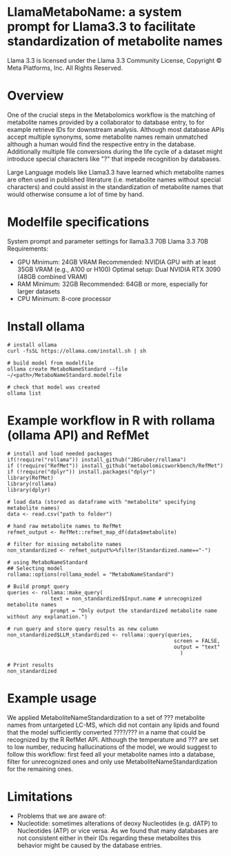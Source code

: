 # LlamaMetaboName: a system prompt for Llama3.3 to facilitate standardization of metabolite names

Llama 3.3 is licensed under the Llama 3.3 Community License, Copyright © Meta Platforms, Inc. All Rights Reserved.

# Overview
One of the crucial steps in the Metabolomics workflow is the matching of metabolite names provided by a collaborator to database entry, to for example retrieve IDs for downstream analysis.
Although most database APIs accept multiple synonyms, some metabolite names remain unmatched although a human would find the respective entry in the database. Additionally multiple file conversions during the life cycle of a dataset might introduce special characters like "?" that impede recognition by databases.

Large Language models like Llama3.3 have learned which metabolite names are often used in published literature (i.e. metabolite names without special characters) and could assist in the standardization of metabolite names that would otherwise consume a lot of time by hand.

# Modelfile specifications

System prompt and parameter settings for llama3.3 70B
Llama 3.3 70B Requirements:
- GPU Minimum: 24GB VRAM Recommended: NVIDIA GPU with at least 35GB VRAM (e.g., A100 or H100) Optimal setup: Dual NVIDIA RTX 3090 (48GB combined VRAM)
- RAM Minimum: 32GB Recommended: 64GB or more, especially for larger datasets
- CPU Minimum: 8-core processor
 
# Install ollama
```{bash}
# install ollama
curl -fsSL https://ollama.com/install.sh | sh

# build model from modelfile
ollama create MetaboNameStandard --file ~/<path>/MetaboNameStandard.modelfile

# check that model was created
ollama list
```

# Example workflow in R with rollama (ollama API) and RefMet
```{r}
# install and load needed packages
if(!require("rollama")) install_github("JBGruber/rollama")
if (!require("RefMet")) install_github("metabolomicsworkbench/RefMet")
if (!require("dplyr")) install.packages("dplyr")
library(RefMet)
library(rollama)
library(dplyr)

# load data (stored as dataframe with "metabolite" specifying metabolite names)
data <- read.csv("path to folder")

# hand raw metabolite names to RefMet
refmet_output <- RefMet::refmet_map_df(data$metabolite)

# filter for missing metabolite names
non_standardized <- refmet_output%>%filter(Standardized.name=="-")

# using MetaboNameStandard
## Selecting model
rollama::options(rollama_model = "MetaboNameStandard")

# Build prompt query
queries <- rollama::make_query(
              text = non_standardized$Input.name # unrecognized metabolite names
              prompt = "Only output the standardized metabolite name without any explanation.")

# run query and store query results as new column
non_standardized$LLM_standardized <- rollama::query(queries,
                                                      screen = FALSE, 
                                                      output = "text"
                                                        )

# Print results
non_standardized
```

# Example usage 
We applied MetaboliteNameStandardization to a set of ??? metabolite names from untargeted LC-MS, which did not contain any lipids and found that the model sufficiently converted ????/??? in a name that could be recognized by the R RefMet API.
Although the temperature and ??? are set to low number, reducing hallucinations of the model, we would suggest to follow this workflow: first feed all your metabolite names into a database, filter for unrecognized ones and only use MetaboliteNameStandardization for the remaining ones.

# Limitations
- Problems that we are aware of:
- Nucleotide: sometimes alterations of deoxy Nucleotides (e.g. dATP) to Nucleotides (ATP) or vice versa. As we found that many databases are not consistent either in their IDs regarding these metabolites this behavior might be caused by the database entries. 
